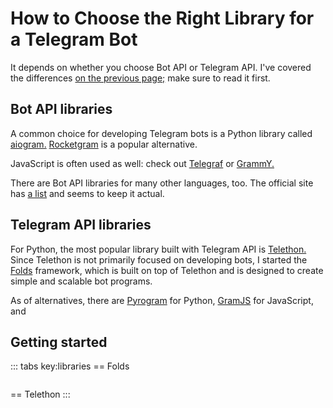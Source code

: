 # How to Choose the Right Library for a Telegram Bot

It depends on whether you choose Bot API or Telegram API. 
I've covered the differences [on the previous page;](./api) make sure to read it first.

## Bot API libraries

A common choice for developing Telegram bots is a Python library called [aiogram.](https://github.com/aiogram/aiogram) [Rocketgram](https://github.com/rocketgram/rocketgram) is a popular alternative.

JavaScript is often used as well: check out [Telegraf](https://github.com/telegraf/telegraf)
or [GrammY.](https://github.com/grammyjs/grammY)

There are Bot API libraries for many other languages, too. 
The official site has [a list](https://core.telegram.org/bots/samples) and seems to keep it actual.

## Telegram API libraries

For Python, the most popular library built with Telegram API is [Telethon.](https://github.com/LonamiWebs/Telethon)
Since Telethon is not primarily focused on developing bots,
I started the [Folds](/folds/index) framework, which is built on top of Telethon
and is designed to create simple and scalable bot programs.

[//]: # (todo I)

As of alternatives, there are [Pyrogram](https://github.com/pyrogram/pyrogram) for Python, [GramJS](https://github.com/gram-js/gramjs) for JavaScript,
and

[//]: # (todo other langs?)

## Getting started

::: tabs key:libraries
== Folds
```shell

```
== Telethon
:::